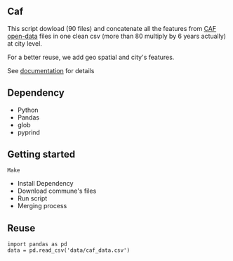 ## Caf


This script dowload (90 files) and concatenate all the features from [CAF open-data](http://data.caf.fr/site/) files in one clean csv (more than 80 multiply by 6 years actually) at city level. 

For a better reuse, we add geo spatial and city's features.

See [documentation](https://github.com/armgilles/open-moulinette/blob/master/caf/documentation.md) for details

## Dependency

- Python
- Pandas
- glob
- pyprind


## Getting started

```
Make
```

- Install Dependency
- Download commune's files
- Run script
- Merging process

## Reuse

```
import pandas as pd
data = pd.read_csv('data/caf_data.csv')
```




